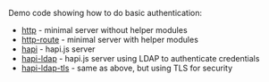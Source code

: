 Demo code showing how to do basic authentication:

* [http](http) - minimal server without helper modules
* [http-route](http-route) - minimal server with helper modules
* [hapi](hapi) - hapi.js server
* [hapi-ldap](hapi-ldap) - hapi.js server using LDAP to authenticate credentials
* [hapi-ldap-tls](hapi-ldap-tls) - same as above, but using TLS for security
